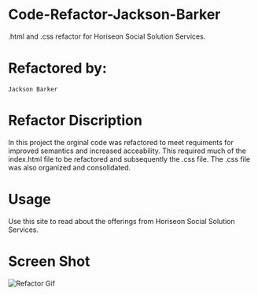 # Code-Refactor-Jackson-Barker

.html and .css refactor for Horiseon Social Solution Services.

# Refactored by:

    Jackson Barker

# Refactor Discription

In this project the orginal code was refactored to meet requiments for improved semantics and increased acceability. This required much of the index.html file to be refactored and subsequently the .css file. The .css file was also organized and consolidated.

# Usage

Use this site to read about the offerings from Horiseon Social Solution Services.

# Screen Shot

![Refactor Gif](https://user-images.githubusercontent.com/88758296/130902435-71a37d4a-eda0-4b0b-ac95-ca9713a09889.gif)
